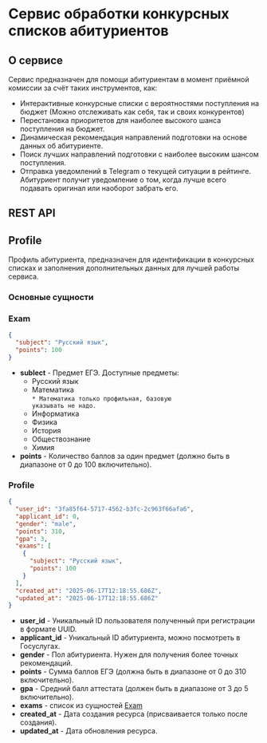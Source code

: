 # Сервис обработки конкурсных списков абитуриентов

## О сервисе

Сервис предназначен для помощи абитуриентам в момент приёмной комиссии за счёт таких инструментов, как:
 * Интерактивные конкурсные списки с вероятностями поступления на бюджет (Можно отслеживать как себя, так и своих конкурентов)
 * Перестановка приоритетов для наиболее высокого шанса поступления на бюджет.
 * Динамическая рекомендация направлений подготовки на основе данных об абитуриенте.
 * Поиск лучших направлений подготовки с наиболее высоким шансом поступления.
 * Отправка уведомлений в Telegram о текущей ситуации в рейтинге. Абитуриент получит уведомление о том, когда лучше всего подавать оригинал или наоборот забрать его.


## REST API

## Profile

Профиль абитуриента, предназначен для идентификации в конкурсных списках и заполнения дополнительных данных для лучшей работы сервиса.

### Основные сущности

### Exam

```json
{
  "subject": "Русский язык",
  "points": 100
}
```

 * <b>sublect</b> - Предмет ЕГЭ. Доступные предметы:
     - Русский язык
     - Математика </br>
     <code>* Математика только профильная, базовую указывать не надо.</code>
     - Информатика
     - Физика
     - История
     - Обществознание
     - Химия
 * <b>points</b> - Количество баллов за один предмет (должно быть в диапазоне от 0 до 100 включительно).

### Profile

```json
{
  "user_id": "3fa85f64-5717-4562-b3fc-2c963f66afa6",
  "applicant_id": 0,
  "gender": "male",
  "points": 310,
  "gpa": 3,
  "exams": [
    {
      "subject": "Русский язык",
      "points": 100
    }
  ],
  "created_at": "2025-06-17T12:18:55.686Z",
  "updated_at": "2025-06-17T12:18:55.686Z"
}
```
 * <b>user_id</b> - Уникальный ID пользователя полученный при регистрации в формате UUID.
 * <b>applicant_id</b> - Уникальный ID абитуриента, можно посмотреть в Госуслугах.
 * <b>gender</b> - Пол абитуриента. Нужен для получения более точных рекомендаций.
 * <b>points</b> - Сумма баллов ЕГЭ (должна быть в диапазоне от 0 до 310 включительно).
 * <b>gpa</b> - Средний балл аттестата (должен быть в диапазоне от 3 до 5 включительно).
 * <b>exams</b> - список из сущностей <u>Exam</u>
 * <b>created_at</b> - Дата создания ресурса (присваивается только после создания).
 * <b>updated_at</b> - Дата обновления ресурса.
